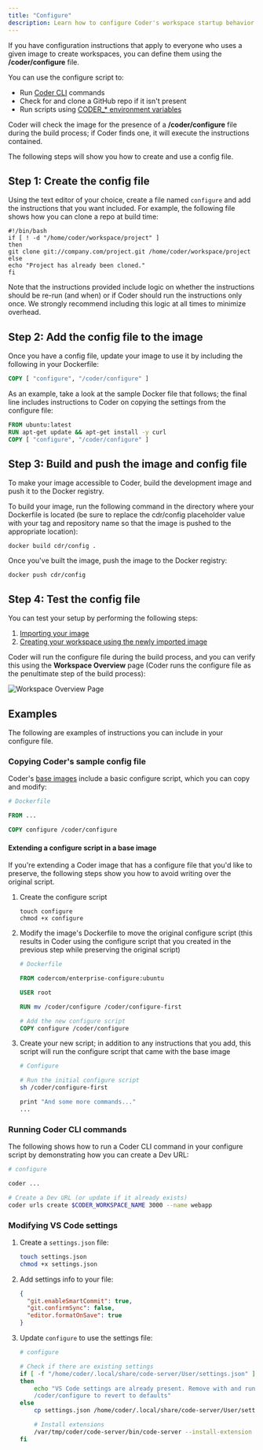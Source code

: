 ```yaml
---
title: "Configure"
description: Learn how to configure Coder's workspace startup behavior.
---
```


If you have configuration instructions that apply to everyone who uses a given
image to create workspaces, you can define them using the **/coder/configure**
file.

You can use the configure script to:

- Run [Coder CLI](https://github.com/cdr/coder-cli) commands
- Check for and clone a GitHub repo if it isn't present
- Run scripts using
  [CODER\_\* environment variables](../workspaces/variables.md)

Coder will check the image for the presence of a **/coder/configure** file
during the build process; if Coder finds one, it will execute the instructions
contained.

The following steps will show you how to create and use a config file.

## Step 1: Create the config file

Using the text editor of your choice, create a file named `configure` and add
the instructions that you want included. For example, the following file shows
how you can clone a repo at build time:

```console
#!/bin/bash
if [ ! -d "/home/coder/workspace/project" ]
then
git clone git://company.com/project.git /home/coder/workspace/project
else
echo "Project has already been cloned."
fi
```

Note that the instructions provided include logic on whether the instructions
should be re-run (and when) or if Coder should run the instructions only once.
We strongly recommend including this logic at all times to minimize overhead.

## Step 2: Add the config file to the image

Once you have a config file, update your image to use it by including the
following in your Dockerfile:

```dockerfile
COPY [ "configure", "/coder/configure" ]
```

As an example, take a look at the sample Docker file that follows; the final
line includes instructions to Coder on copying the settings from the configure
file:

```dockerfile
FROM ubuntu:latest
RUN apt-get update && apt-get install -y curl
COPY [ "configure", "/coder/configure" ]
```

## Step 3: Build and push the image and config file

To make your image accessible to Coder, build the development image and push it
to the Docker registry.

To build your image, run the following command in the directory where your
Dockerfile is located (be sure to replace the cdr/config placeholder value with
your tag and repository name so that the image is pushed to the appropriate
location):

```console
docker build cdr/config .
```

Once you've built the image, push the image to the Docker registry:

```console
docker push cdr/config
```

## Step 4: Test the config file

You can test your setup by performing the following steps:

1. [Importing your image](importing.md)
1. [Creating your workspace using the newly imported image](../workspaces/getting-started.md)

Coder will run the configure file during the build process, and you can verify
this using the **Workspace Overview** page (Coder runs the configure file as the
penultimate step of the build process):

![Workspace Overview Page](../assets/configure.png)

## Examples

The following are examples of instructions you can include in your configure
file.

### Copying Coder's sample config file

Coder's [base images](https://github.com/cdr/enterprise-images) include a basic
configure script, which you can copy and modify:

```Dockerfile
# Dockerfile

FROM ...

COPY configure /coder/configure
```

#### Extending a configure script in a base image

If you're extending a Coder image that has a configure file that you'd like to
preserve, the following steps show you how to avoid writing over the original
script.

1. Create the configure script

   ```shell
   touch configure
   chmod +x configure
   ```

1. Modify the image's Dockerfile to move the original configure script (this
   results in Coder using the configure script that you created in the previous
   step while preserving the original script)

   ```Dockerfile
   # Dockerfile

   FROM codercom/enterprise-configure:ubuntu

   USER root

   RUN mv /coder/configure /coder/configure-first

   # Add the new configure script
   COPY configure /coder/configure
   ```

1. Create your new script; in addition to any instructions that you add, this
   script will run the configure script that came with the base image

   ```sh
   # Configure

   # Run the initial configure script
   sh /coder/configure-first

   print "And some more commands..."
   ...
   ```

### Running Coder CLI commands

The following shows how to run a Coder CLI command in your configure script by
demonstrating how you can create a Dev URL:

```sh
# configure

coder ...

# Create a Dev URL (or update if it already exists)
coder urls create $CODER_WORKSPACE_NAME 3000 --name webapp
```

### Modifying VS Code settings

1. Create a `settings.json` file:

   ```sh
   touch settings.json
   chmod +x settings.json
   ```

1. Add settings info to your file:

   ```json
   {
     "git.enableSmartCommit": true,
     "git.confirmSync": false,
     "editor.formatOnSave": true
   }
   ```

1. Update `configure` to use the settings file:

   ```sh
   # configure

   # Check if there are existing settings
   if [ -f "/home/coder/.local/share/code-server/User/settings.json" ]
   then
       echo "VS Code settings are already present. Remove with and run
       /coder/configure to revert to defaults"
   else
       cp settings.json /home/coder/.local/share/code-server/User/settings.json

       # Install extensions
       /var/tmp/coder/code-server/bin/code-server --install-extension esbenp.prettier-vscode
   fi
   ```
